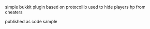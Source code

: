 simple bukkit plugin based on protocollib used to hide players hp from cheaters

published as code sample
